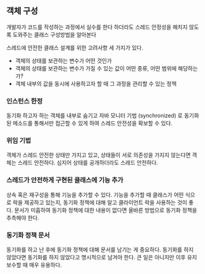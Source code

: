 ## 객체 구성

  개발자가 코드를 작성하는 과정에서 실수를 한다 하더라도 스레드 안정성을 해치지 않도록 도와주는 클래스 구성방법을 알아본다

  스레드에 안전한 클래스 설계를 위한 고려사항 세 가지가 있다.

- 객체의 상태를 보관하는 변수가 어떤 것인가
- 객체의 상태를 보관하는 변수가 가질 수 있는 값이 어떤 종류, 어떤 범위에 해당하는가?
- 객체 내부의 값을 동시에 사용하고자 할 때 그 과정을 관리할 수 있는 정책

### 인스턴스 한정

  동기화 하고자 하는 객체를 내부로 숨기고 자바 모니터 기법 (synchronized) 로 동기화된 메소드를 통해서만 접근할 수 있게 하여 스레드 안전성을 확보할 수 있다.

### 위임 기법

  객체가 스레드 안전한 상태만 가지고 있고, 상태들이 서로 의존성을 가지지 않는다면 객체는 스레드 안전하다. 심지어 상태를 공개하더라도 스레드 안전하다.

### 스레드가 안전하게 구현된 클래스에 기능 추가

  상속 혹은 재구성을 통해 기능을 추가할 수 있다. 기능을 추가할 때 클래스가 어떤 식으로 락을 제공하고 있는지, 동기화 정책에 대해 알고 클라이언트 락을 사용하는 것이 좋다. 문서가 미흡하여 동기화 정책에 대한 내용이 없다면 올바른 방법으로 동기화 정책을 추측해야 한다.

### 동기화 정책 문서

  동기화를 하고 난 후에 동기화 정책에 대해 문서를 남기는 게 중요하다. 동기화를 하지 않았다면 동기화를 하지 않았다고 명시적으로 남겨야 한다. 큰 일은 아니지만 이후 유지보수할 때 매우 유용하다.
